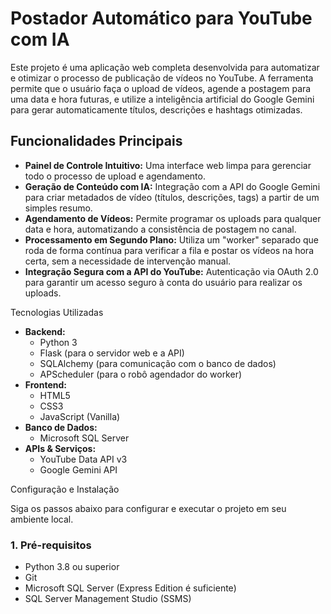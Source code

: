 # Postador Automático para YouTube com IA

Este projeto é uma aplicação web completa desenvolvida para automatizar e otimizar o processo de publicação de vídeos no YouTube. A ferramenta permite que o usuário faça o upload de vídeos, agende a postagem para uma data e hora futuras, e utilize a inteligência artificial do Google Gemini para gerar automaticamente títulos, descrições e hashtags otimizadas.

## Funcionalidades Principais

-   **Painel de Controle Intuitivo:** Uma interface web limpa para gerenciar todo o processo de upload e agendamento.
-   **Geração de Conteúdo com IA:** Integração com a API do Google Gemini para criar metadados de vídeo (títulos, descrições, tags) a partir de um simples resumo.
-   **Agendamento de Vídeos:** Permite programar os uploads para qualquer data e hora, automatizando a consistência de postagem no canal.
-   **Processamento em Segundo Plano:** Utiliza um "worker" separado que roda de forma contínua para verificar a fila e postar os vídeos na hora certa, sem a necessidade de intervenção manual.
-   **Integração Segura com a API do YouTube:** Autenticação via OAuth 2.0 para garantir um acesso seguro à conta do usuário para realizar os uploads.

Tecnologias Utilizadas

-   **Backend:**
    -   Python 3
    -   Flask (para o servidor web e a API)
    -   SQLAlchemy (para comunicação com o banco de dados)
    -   APScheduler (para o robô agendador do worker)
-   **Frontend:**
    -   HTML5
    -   CSS3
    -   JavaScript (Vanilla)
-   **Banco de Dados:**
    -   Microsoft SQL Server
-   **APIs & Serviços:**
    -   YouTube Data API v3
    -   Google Gemini API

Configuração e Instalação

Siga os passos abaixo para configurar e executar o projeto em seu ambiente local.

### 1. Pré-requisitos

-   Python 3.8 ou superior
-   Git
-   Microsoft SQL Server (Express Edition é suficiente)
-   SQL Server Management Studio (SSMS)
